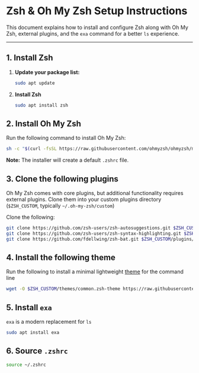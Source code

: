 # Zsh & Oh My Zsh Setup Instructions

This document explains how to install and configure Zsh along with Oh My Zsh, external plugins, and the `exa` command for a better `ls` experience.

---

## 1. Install Zsh

1. **Update your package list:**

   ```bash
   sudo apt update
    ```

2. **Install Zsh**

   ```bash
   sudo apt install zsh
    ```

## 2. Install Oh My Zsh

Run the following command to install Oh My Zsh:

```bash
sh -c "$(curl -fsSL https://raw.githubusercontent.com/ohmyzsh/ohmyzsh/master/tools/install.sh)"
```

**Note:** The installer will create a default `.zshrc` file.

## 3. Clone the following plugins

Oh My Zsh comes with core plugins, but additional functionality requires external plugins. Clone them into your custom plugins directory (``$ZSH_CUSTOM``, typically ``~/.oh-my-zsh/custom``)

Clone the following:

```bash
git clone https://github.com/zsh-users/zsh-autosuggestions.git $ZSH_CUSTOM/plugins/zsh-autosuggestions
git clone https://github.com/zsh-users/zsh-syntax-highlighting.git $ZSH_CUSTOM/plugins/zsh-syntax-highlighting
git clone https://github.com/fdellwing/zsh-bat.git $ZSH_CUSTOM/plugins/zsh-bat
```

## 4. Install the following theme

Run the following to install a minimal lightweight [theme](https://github.com/jackharrisonsherlock/common) for the command line

```bash
wget -O $ZSH_CUSTOM/themes/common.zsh-theme https://raw.githubusercontent.com/jackharrisonsherlock/common/master/common.zsh-theme
```

## 5. Install `exa`

`exa` is a modern replacement for `ls`

```bash
sudo apt install exa
```

## 6. Source `.zshrc`

```bash
source ~/.zshrc
```

